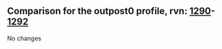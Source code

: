 ## Comparison for the outpost0 profile, rvn: [1290](https://github.com/PRO100KatYT/FortniteProfileRevisions/tree/main/profiles/outpost0/1290%20outpost0.json)-[1292](https://github.com/PRO100KatYT/FortniteProfileRevisions/tree/main/profiles/outpost0/1292%20outpost0.json)

No changes
